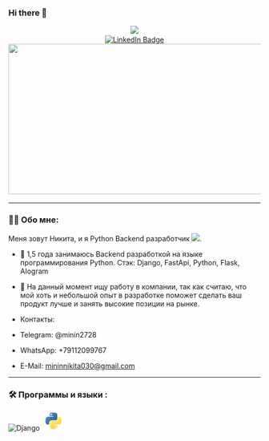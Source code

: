 ### Hi there 👋

<div id="header" align="center">
  <img src="https://media.giphy.com/media/12BYUePgtn7sis/giphy.gif" width="300"/>
</div>

<div id="badges" align="center">
  <a href="https://www.linkedin.com/in/nikita-minin/">
    <img src="https://img.shields.io/badge/LinkedIn-blue?style=for-the-badge&logo=linkedin&logoColor=white" alt="LinkedIn Badge"/>
  </a>
</div>

<div align="center">
  <img src="https://media.giphy.com/media/dWesBcTLavkZuG35MI/giphy.gif" width="600" height="300"/>
</div>

---
### :woman_technologist: Обо мне:
Меня зовут Никита, и я Python Backend разработчик <img src="https://media.giphy.com/media/WUlplcMpOCEmTGBtBW/giphy.gif" width="30">.
- :telescope: 1,5 года занимаюсь Backend разработкой на языке программирования Python. Стэк: Django, FastApi, Python, Flask, AIogram

- :seedling: На данный момент ищу работу в компании, так как считаю, что мой хоть и небольшой опыт в разработке поможет сделать ваш продукт лучше и занять высокие позиции на рынке.

- Контакты:
- Telegram: @minin2728
- WhatsApp: +79112099767
- E-Mail: mininnikita030@gmail.com

---

### :hammer_and_wrench: Программы и языки :

 <div>
  <img src="https://github.com/devicons/devicon/blob/master/icons/django/django-plain.svg)https://github.com/devicons/devicon/blob/master/icons/django/django-plain.svg title="Django" alt="Django" width="40" height="40"/>&nbsp;
  <img src="https://github.com/devicons/devicon/blob/master/icons/python/python-original.svg" title="Python" alt="Python" width="40" height="40"/>&nbsp;
</div>





